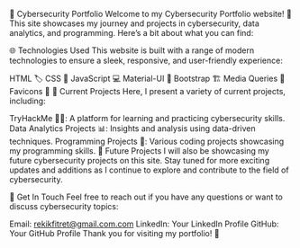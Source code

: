 🚀 Cybersecurity Portfolio
Welcome to my Cybersecurity Portfolio website! 🎉 This site showcases my journey and projects in cybersecurity, data analytics, and programming. Here’s a bit about what you can find:

🌐 Technologies Used
This website is built with a range of modern technologies to ensure a sleek, responsive, and user-friendly experience:

HTML 🏷️
CSS 🎨
JavaScript 💻
Material-UI 🎨
Bootstrap 🏗️
Media Queries 📱
Favicons 🔗
📂 Current Projects
Here, I present a variety of current projects, including:

TryHackMe 🕵️‍♂️: A platform for learning and practicing cybersecurity skills.
Data Analytics Projects 📊: Insights and analysis using data-driven techniques.
Programming Projects 💾: Various coding projects showcasing my programming skills.
🚀 Future Projects
I will also be showcasing my future cybersecurity projects on this site. Stay tuned for more exciting updates and additions as I continue to explore and contribute to the field of cybersecurity.

💬 Get In Touch
Feel free to reach out if you have any questions or want to discuss cybersecurity topics:

Email: rekikfitret@gmail.com.com
LinkedIn: Your LinkedIn Profile
GitHub: Your GitHub Profile
Thank you for visiting my portfolio! 🌟